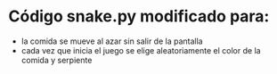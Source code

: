 # Código snake.py modificado para:
- la comida se mueve al azar sin salir de la pantalla
- cada vez que inicia el juego se elige aleatoriamente el color de la comida y serpiente

